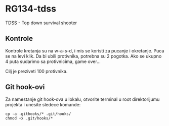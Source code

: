 # RG134-tdss
TDSS - Top down survival shooter

## Kontrole

Kontrole kretanja su na w-a-s-d, i mis se koristi za pucanje i okretanje. Puca se na levi klik.
Da bi ubili protivnika, potrebna su 2 pogotka.
Ako se ukupno 4 puta sudarimo sa protivnicima, game over...

Cilj je preziveti 100 protivnika.

## Git hook-ovi
Za namestanje  git hook-ova u lokalu, otvorite terminal u root direktorijumu projekta i unesite sledece komande:
```
cp -a .githooks/* .git/hooks/
chmod +x .git/hooks/*
```